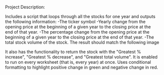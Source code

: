 Project Description:

Includes a script that loops through all the stocks for one year and outputs the following information:
-The ticker symbol
-Yearly change from the opening price at the beginning of a given year to the closing price at the end of that year.
-The percentage change from the opening price at the beginning of a given year to the closing price at the end of that year.
-The total stock volume of the stock. The result should match the following image

It also has the functionality to return the stock with the "Greatest % increase", "Greatest % decrease", and "Greatest total volume". 
It is enabled to run on every worksheet (that is, every year) at once.
Uses conditional formatting to highlight positive change in green and negative change in red.
